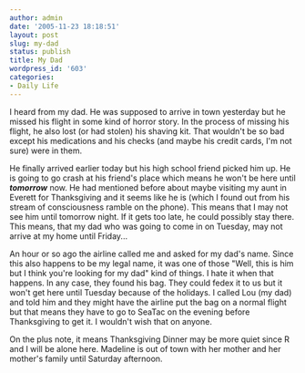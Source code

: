 ```yaml
---
author: admin
date: '2005-11-23 18:18:51'
layout: post
slug: my-dad
status: publish
title: My Dad
wordpress_id: '603'
categories:
- Daily Life
---
```


I heard from my dad. He was supposed to arrive in town yesterday but he
missed his flight in some kind of horror story. In the process of
missing his flight, he also lost (or had stolen) his shaving kit. That
wouldn't be so bad except his medications and his checks (and maybe his
credit cards, I'm not sure) were in them.

He finally arrived earlier today but his high school friend picked him
up. He is going to go crash at his friend's place which means he won't
be here until ***tomorrow*** now. He had mentioned before about maybe
visiting my aunt in Everett for Thanksgiving and it seems like he is
(which I found out from his stream of consciousness ramble on the
phone). This means that I may not see him until tomorrow night. If it
gets too late, he could possibly stay there. This means, that my dad who
was going to come in on Tuesday, may not arrive at my home until
Friday...

An hour or so ago the airline called me and asked for my dad's name.
Since this also happens to be my legal name, it was one of those "Well,
this is him but I think you're looking for my dad" kind of things. I
hate it when that happens. In any case, they found his bag. They could
fedex it to us but it won't get here until Tuesday because of the
holidays. I called Lou (my dad) and told him and they might have the
airline put the bag on a normal flight but that means they have to go to
SeaTac on the evening before Thanksgiving to get it. I wouldn't wish
that on anyone.

On the plus note, it means Thanksgiving Dinner may be more quiet since R
and I will be alone here. Madeline is out of town with her mother and
her mother's family until Saturday afternoon.

